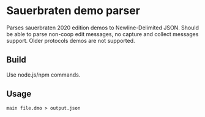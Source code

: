 # Sauerbraten demo parser

Parses sauerbraten 2020 edition demos to Newline-Delimited
JSON. Should be able to parse non-coop edit messages, no capture and
collect messages support. Older protocols demos are not supported.

## Build

Use node.js/npm commands.

## Usage

`main file.dmo > output.json`
